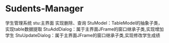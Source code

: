 # Sudents-Manager
学生管理系统
stu:主界面 实现删除、查询
StuModel：TableModel的抽象子类，实现table数据提取
StuAddDialog：属于主界面JFrame的窗口继承子类,实现增加学生
StuUpdateDialog：属于主界面JFrame的窗口继承子类,实现修改学生成绩
